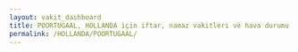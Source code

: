 ```yaml
---
layout: vakit_dashboard
title: POORTUGAAL, HOLLANDA için iftar, namaz vakitleri ve hava durumu - ilçe/eyalet seç
permalink: /HOLLANDA/POORTUGAAL/
---
```


<script type="text/javascript">
  var GLOBAL_COUNTRY = 'HOLLANDA';
  var GLOBAL_CITY = 'POORTUGAAL';
  var GLOBAL_STATE = '';
  var lat = 72;
  var lon = 21;
</script>
